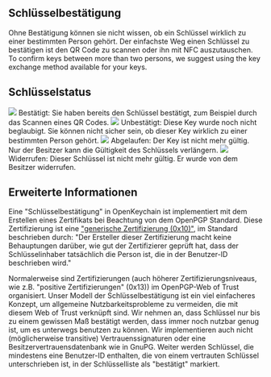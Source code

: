 [//]: # (Beachte: Bitte schreibe jeden Satz in eine eigene Zeile, Transifex wird jede Zeile in ein eigenes Übesetzungsfeld setzen!)

## Schlüsselbestätigung
Ohne Bestätigung können sie nicht wissen, ob ein Schlüssel wirklich zu einer bestimmten Person gehört.
Der einfachste Weg einen Schlüssel zu bestätigen ist den QR Code zu scannen oder ihn mit NFC auszutauschen.
To confirm keys between more than two persons, we suggest using the key exchange method available for your keys.

## Schlüsselstatus

<img src="status_signature_verified_cutout_24dp"/>  
Bestätigt: Sie haben bereits den Schlüssel bestätigt, zum Beispiel durch das Scannen eines QR Codes.  
<img src="status_signature_unverified_cutout_24dp"/>  
Unbestätigt: Diese Key wurde noch nicht beglaubigt. Sie können nicht sicher sein, ob dieser Key wirklich zu einer bestimmten Person gehört.  
<img src="status_signature_expired_cutout_24dp"/>  
Abgelaufen: Der Key ist nicht mehr gültig. Nur der Besitzer kann die Gültigkeit des Schlüssels verlängern.  
<img src="status_signature_revoked_cutout_24dp"/>  
Widerrufen: Dieser Schlüssel ist nicht mehr gültig. Er wurde von dem Besitzer widerrufen.

## Erweiterte Informationen
Eine "Schlüsselbestätigung" in OpenKeychain ist implementiert mit dem Erstellen eines Zertifikats bei Beachtung von dem OpenPGP Standard.
Diese Zertifizierung ist eine ["generische Zertifizierung (0x10)"](http://tools.ietf.org/html/rfc4880#section-5.2.1), im Standard beschrieben durch:
"Der Ersteller dieser Zertifizierung macht keine Behauptungen darüber, wie gut der Zertifizierer geprüft hat, dass der Schlüsselinhaber tatsächlich die Person ist, die in der Benutzer-ID beschrieben wird."

Normalerweise sind Zertifizierungen (auch höherer Zertifizierungsniveaus, wie z.B. "positive Zertifizierungen" (0x13)) im OpenPGP-Web of Trust organisiert.
Unser Modell der Schlüsselbestätigung ist ein viel einfacheres Konzept, um allgemeine Nutzbarkeitsprobleme zu vermeiden, die mit diesem Web of Trust verknüpft sind.
Wir nehmen an, dass Schlüssel nur bis zu einem gewissen Maß bestätigt werden, dass immer noch nutzbar genug ist, um es unterwegs benutzen zu können.
Wir implementieren auch nicht (möglicherweise transitive) Vertrauenssignaturen oder eine Besitzervertrauensdatenbank wie in GnuPG.
Weiter werden Schlüssel, die mindestens eine Benutzer-ID enthalten, die von einem vertrauten Schlüssel unterschrieben ist, in der Schlüsselliste als "bestätigt" markiert.